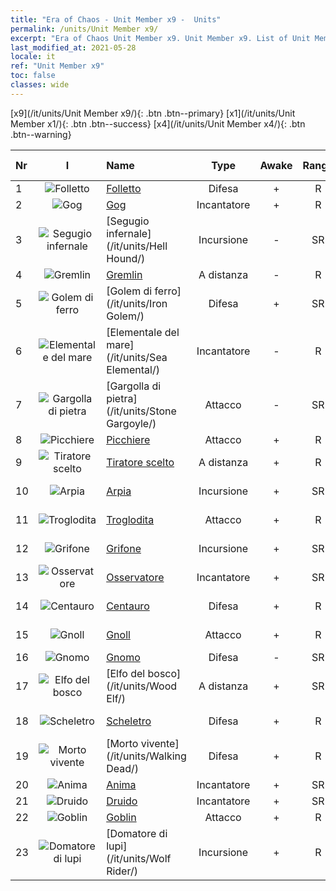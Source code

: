 ```yaml
---
title: "Era of Chaos - Unit Member x9 -  Units"
permalink: /units/Unit Member x9/
excerpt: "Era of Chaos Unit Member x9. Unit Member x9. List of Unit Member in Era of Chaos"
last_modified_at: 2021-05-28
locale: it
ref: "Unit Member x9"
toc: false
classes: wide
---
```

 [x9](/it/units/Unit Member x9/){: .btn .btn--primary} [x1](/it/units/Unit Member x1/){: .btn .btn--success} [x4](/it/units/Unit Member x4/){: .btn .btn--warning} 

  | Nr | I |         Name        |   Type   | Awake | Rango |   Members     |  Stars  | Exclusive | Attack  |     HP    |  Awaken Name  |
  |:---|:-:|:--------------------|:--------:|:-----:|:---------:|:-------------:|:-------:|:---------:|:-------:|:---------:|:--------------|
  | 1 | ![Folletto](/images/u/ti_xiaoemo.jpg) | [Folletto](/it/units/Imp/) | Difesa | + | R | x9 | <i class="fas fa-star"/> | - | 51.3 | 1224 |  Famiglio  |
  | 2 | ![Gog](/images/u/ti_touhuoguai.jpg) | [Gog](/it/units/Gog/) | Incantatore | + | R | x9 | <i class="fas fa-star"/> | - | 102.6 | 629 |  Magog  |
  | 3 | ![Segugio infernale](/images/u/ti_santouquan.jpg) | [Segugio infernale](/it/units/Hell Hound/) | Incursione | - | SR | x9 | <i class="fas fa-star"/><i class="fas fa-star"/> | + | 77.8 | 827 |   -   |
  | 4 | ![Gremlin](/images/u/ti_xiaoyaojing.jpg) | [Gremlin](/it/units/Gremlin/) | A distanza | - | R | x9 | <i class="fas fa-star"/> | - | 84.4 | 645 |   -   |
  | 5 | ![Golem di ferro](/images/u/ti_tieren.jpg) | [Golem di ferro](/it/units/Iron Golem/) | Difesa | + | SR | x9 | <i class="fas fa-star"/><i class="fas fa-star"/> | - | 151.4 | 1850 |  Golem d'oro  |
  | 6 | ![Elementale del mare](/images/u/ti_haiyuansu.jpg) | [Elementale del mare](/it/units/Sea Elemental/) | Incantatore | - | R | x9 | <i class="fas fa-star"/> | - | 201.8 | 1446 |  Elementale delle maree  |
  | 7 | ![Gargolla di pietra](/images/u/ti_shixianggui.jpg) | [Gargolla di pietra](/it/units/Stone Gargoyle/) | Attacco | - | SR | x9 | <i class="fas fa-star"/><i class="fas fa-star"/> | - | 48.0 | 300 |    |
  | 8 | ![Picchiere](/images/u/ti_jibing.jpg) | [Picchiere](/it/units/Pikeman/) | Attacco | + | R | x9 | <i class="fas fa-star"/> | - | 84.4 | 645 |  Alabardiere  |
  | 9 | ![Tiratore scelto](/images/u/ti_nushou.jpg) | [Tiratore scelto](/it/units/Marksman/) | A distanza | + | R | x9 | <i class="fas fa-star"/> | + | 85.3 | 438 |  Maestro arciere  |
  | 10 | ![Arpia](/images/u/ti_yingshenren.jpg) | [Arpia](/it/units/Harpy/) | Incursione | + | SR | x9 | <i class="fas fa-star"/><i class="fas fa-star"/> | - | 74.0 | 860 |  Arpia deforme  |
  | 11 | ![Troglodita](/images/u/ti_dongxueren.jpg) | [Troglodita](/it/units/Troglodyte/) | Attacco | + | R | x9 | <i class="fas fa-star"/> | - | 86.0 | 744 |  Troglodita oscuro  |
  | 12 | ![Grifone](/images/u/ti_shijiu.jpg) | [Grifone](/it/units/Griffin/) | Incursione | + | SR | x9 | <i class="fas fa-star"/><i class="fas fa-star"/> | - | 151.4 | 1850 |  Grifone reale  |
  | 13 | ![Osservatore](/images/u/ti_xieyan.jpg) | [Osservatore](/it/units/Beholder/) | Incantatore | + | SR | x9 | <i class="fas fa-star"/><i class="fas fa-star"/><i class="fas fa-star"/> | - | 115.8 | 744 |  Occhio del Diavolo  |
  | 14 | ![Centauro](/images/u/ti_banrenma.jpg) | [Centauro](/it/units/Centaur/) | Difesa | + | R | x9 | <i class="fas fa-star"/> | - | 111.0 | 2691 |  Capitano Centauro  |
  | 15 | ![Gnoll](/images/u/ti_langren.jpg) | [Gnoll](/it/units/Gnoll/) | Attacco | + | R | x9 | <i class="fas fa-star"/> | - | 84.4 | 761 |  Guerriero gnoll  |
  | 16 | ![Gnomo](/images/u/ti_airen.jpg) | [Gnomo](/it/units/Dwarf/) | Difesa | - | SR | x9 | <i class="fas fa-star"/><i class="fas fa-star"/> | - | 54.6 | 1324 |   -   |
  | 17 | ![Elfo del bosco](/images/u/ti_mujingling.jpg) | [Elfo del bosco](/it/units/Wood Elf/) | A distanza | + | SR | x9 | <i class="fas fa-star"/><i class="fas fa-star"/> | - | 92.4 | 438 |  Elfo Gigante  |
  | 18 | ![Scheletro](/images/u/ti_kulouzhanshi.jpg) | [Scheletro](/it/units/Skeleton/) | Difesa | + | R | x9 | <i class="fas fa-star"/> | - | 57.9 | 1158 |  Scheletro guerriero  |
  | 19 | ![Morto vivente](/images/u/ti_jiangshi.jpg) | [Morto vivente](/it/units/Walking Dead/) | Difesa | + | R | x9 | <i class="fas fa-star"/> | + | 117.7 | 2758 |  Zombi  |
  | 20 | ![Anima](/images/u/ti_youling.jpg) | [Anima](/it/units/Wight/) | Incantatore | + | SR | x9 | <i class="fas fa-star"/><i class="fas fa-star"/> | - | 107.5 | 662 |  Spettro  |
  | 21 | ![Druido](/images/u/ti_deluyi.jpg) | [Druido](/it/units/Druid/) | Incantatore | + | SR | x9 | <i class="fas fa-star"/><i class="fas fa-star"/><i class="fas fa-star"/> | - | 102.6 | 844 |  Arcidruido  |
  | 22 | ![Goblin](/images/u/ti_shourenzhanshi.jpg) | [Goblin](/it/units/Goblin/) | Attacco | + | R | x9 | <i class="fas fa-star"/> | - | 82.7 | 761 |  Hobgoblin  |
  | 23 | ![Domatore di lupi](/images/u/ti_langqibing.jpg) | [Domatore di lupi](/it/units/Wolf Rider/) | Incursione | + | R | x9 | <i class="fas fa-star"/> | - | 72.8 | 860 |  Signore dei Lupi  |
